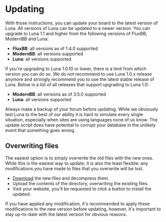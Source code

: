 # Updating
With those instructions, you can update your board to the latest version of Luna. All versions of Luna can be updated to a newer version. You can upgrade to Luna 1.1 and higher from the following versions of FluxBB, ModernBB and Luna:

* __FluxBB__: all versions as of 1.4.0 supported
* __ModernBB__: all versions supported
* __Luna__: all versions supported

If you're upgrading to Luna 1.0.10 or lower, there is a limit from which version you can do so. We do not recommend to use Luna 1.0.x release anymore and strongly recommend you to use the latest stable release of Luna. Below is a list of all releases that support upgrading to Luna 1.0:

* __ModernBB__: all versions as of 3.5.0 supported
* __Luna__: all versions supported

<p class="alert alert-warning">Always make a backup of your forum before updating. While we obviously test Luna to the best of our ability it is hard to simulate every single situation, especially when sites are using languages none of us know. The update script does have potential to corrupt your database in the unlikely event that something goes wrong.</p>

## Overwriting files
The easiest option is to simply overwrite the old files with the new ones. While this is the easiest way to update, it is also the least flexible: any modifications you have made to files that you overwrite will be lost.

* [Download](https://getluna.org) the new files and decompress them.
* Upload the contents of the directory, overwriting the existing files.
* Visit your website, you'll be requested to click a button to install the updated.

If you have applied any modification, it's recommended to apply these modifications to the new version before updating, however, it's important to stay up-to-date with the latest version for obvious reasons.